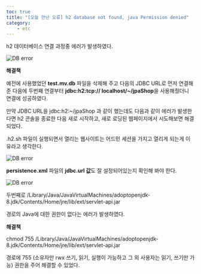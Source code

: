 ```yaml
---
toc: true
title: "[오늘 만난 오류] h2 database not found, java Permission denied"
category:
    - etc
---
```

h2 데이터베이스 연결 과정중 에러가 발생하였다.

![DB error](https://i.imgur.com/I9jtjqP.png)

**해결책**

예전에 사용했었던 **test.mv.db** 파일을 삭제해 주고 다음의 JDBC URL로 먼저 연결해준 다음에 두번째 연결부터 **jdbc:h2:tcp:// localhost/~/jpaShop**을 사용해줬더니 연결에 성공하였다.

만약 JDBC URL을 jdbc:h2:~/jpaShop 과 같이 했는데도 다음과 같이 에러가 발생한다면 h2 콘솔을 종료한 다음 새로 시작하고, 새로 로딩된 웹페이지에서 시도해보면 해결되었다.

.h2.sh 파일이 실행되면서 열리는 웹사이트는 어드민 세션을 가지고 열리게 되는게 이유라고 생각한다.

![DB error](https://i.imgur.com/yXSrOmb.png)

**persistence.xml** 파일의 **jdbc.url 값**도 잘 설정되어있는지 확인해 봐야 한다.

![DB error](https://i.imgur.com/ZPwN2Xh.png)

두번째로 /Library/Java/JavaVirtualMachines/adoptopenjdk-8.jdk/Contents/Home/jre/lib/ext/servlet-api.jar 

경로의 Java에 대한 권한이 없다는 에러가 발생하였다.

**해결책** 

chmod 755 /Library/Java/JavaVirtualMachines/adoptopenjdk-8.jdk/Contents/Home/jre/lib/ext/servlet-api.jar

경로에 755 $($소유자만 rwx 쓰기, 읽기, 실행이 가능하고 그 외 사용자는 읽기, 쓰기만 가능) 권한을 주어 해결할 수 있었다.